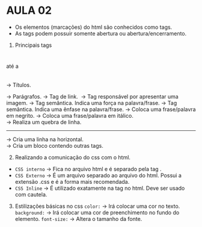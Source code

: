 # AULA 02
- Os elementos (marcações) do html são conhecidos como tags.
- As tags podem possuir somente abertura ou abertura/encerramento.

1. Principais tags
<h1></h1> até a <h6></h6> -> Títulos.
<p></p> -> Parágrafos.
<a></a> -> Tag de link.
<img> -> Tag responsável por apresentar uma imagem.
<strong></strong> -> Tag semântica. Indica uma força na palavra/frase.
<em></em> -> Tag semântica. Indica uma ênfase na palavra/frase.
<b></b> -> Coloca uma frase/palavra em negrito.
<i></i> -> Coloca uma frase/palavra em itálico.
<br> -> Realiza um quebra de linha.
<hr> -> Cria uma linha na horizontal.
<div></div> -> Cria um bloco contendo outras tags.

2. Realizando a comunicação do css com o html.
- `CSS interno` -> Fica no arquivo html e é separado pela tag <style></style>.
- `CSS Externo` -> É um arquivo separado ao arquivo do html. Possui a extensão .css e é a forma mais recomendada.
- `CSS Inline` -> É utilizado exatamente na tag no html. Deve ser usado com cautela.

3. Estilizações básicas no css
`color:` -> Irá colocar uma cor no texto.
`background:` -> Irá colocar uma cor de preenchimento no fundo do elemento.
`font-size:` -> Altera o tamanho da fonte.



